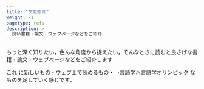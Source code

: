 ```yaml
---
title: "文献紹介"
weight: -1
pagetype: refs
description: >
  良い書籍・論文・ウェブページなどをご紹介
---
```


もっと深く知りたい，色んな角度から捉えたい，そんなときに読むと良さげな書籍・論文・ウェブページなどをご紹介します

[これ](http://www.tufs.ac.jp/ts/personal/kazama/References.html) に新しいもの・ウェブ上で読めるもの・￢言語学∧言語学オリンピック なものを足していく感じです．
